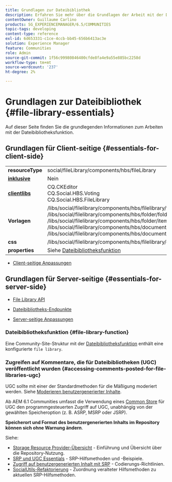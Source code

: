 ```yaml
---
title: Grundlagen zur Dateibibliothek
description: Erfahren Sie mehr über die Grundlagen der Arbeit mit der Dateibibliotheksfunktion in Adobe Experience Manager Communities.
contentOwner: Guillaume Carlino
products: SG_EXPERIENCEMANAGER/6.5/COMMUNITIES
topic-tags: developing
content-type: reference
exl-id: 6d653331-c1ce-4ccb-bb45-656b6413ac3e
solution: Experience Manager
feature: Communities
role: Admin
source-git-commit: 1f56c99980846400cfde8fa4e9a55e885bc2258d
workflow-type: tm+mt
source-wordcount: '237'
ht-degree: 2%

---
```


# Grundlagen zur Dateibibliothek {#file-library-essentials}

Auf dieser Seite finden Sie die grundlegenden Informationen zum Arbeiten mit der Dateibibliotheksfunktion.

## Grundlagen für Client-seitige {#essentials-for-client-side}

<table>
 <tbody>
  <tr>
   <td> <strong>resourceType</strong></td>
   <td>social/fileLibrary/components/hbs/fileLibrary</td>
  </tr>
  <tr>
   <td> <a href="scf.md#add-or-include-a-communities-component"><strong>inklusive</strong></a></td>
   <td>Nein</td>
  </tr>
  <tr>
   <td> <a href="clientlibs.md"><strong>clientlibs</strong></a></td>
   <td>CQ.CKEditor<br /> CQ.Social.HBS.Voting<br /> CQ.Social.HBS.FileLibrary</td>
  </tr>
  <tr>
   <td> <strong>Vorlagen</strong></td>
   <td> /libs/social/filelibrary/components/hbs/filelibrary/filelibrary.hbs<br /> /libs/social/filelibrary/components/hbs/folder/folder.hbs<br /> /libs/social/filelibrary/components/hbs/folder/item.hbs<br /> /libs/social/filelibrary/components/hbs/document/document.hbs<br /> /libs/social/filelibrary/components/hbs/document/item.hbs<br /> </td>
  </tr>
  <tr>
   <td> <strong>css</strong></td>
   <td> /libs/social/filelibrary/components/hbs/filelibrary/clientlibs/filelibrary.css</td>
  </tr>
  <tr>
   <td><strong> properties</strong></td>
   <td>Siehe <a href="file-library.md">Dateibibliotheksfunktion</a></td>
  </tr>
 </tbody>
</table>

* [Client-seitige Anpassungen](client-customize.md)

## Grundlagen für Server-seitige {#essentials-for-server-side}

* [File Library API](https://developer.adobe.com/experience-manager/reference-materials/6-5/javadoc/com/adobe/cq/social/filelibrary/client/api/package-summary.html)

* [Dateibibliotheks-Endpunkte](https://developer.adobe.com/experience-manager/reference-materials/6-5/javadoc/com/adobe/cq/social/filelibrary/client/endpoints/package-summary.html)

* [Server-seitige Anpassungen](server-customize.md)

### Dateibibliotheksfunktion {#file-library-function}

Eine Community-Site-Struktur mit der [Dateibibliotheksfunktion](functions.md#file-library-function) enthält eine konfigurierte `file library`.

### Zugreifen auf Kommentare, die für Dateibibliotheken (UGC) veröffentlicht wurden {#accessing-comments-posted-for-file-libraries-ugc}

UGC sollte mit einer der Standardmethoden für die Mäßigung moderiert werden.
Siehe [Moderieren benutzergenerierter Inhalte](moderate-ugc.md).

Ab AEM 6.1 Communities umfasst die Verwendung eines [Common Store](working-with-srp.md) für UGC den programmgesteuerten Zugriff auf UGC, unabhängig von der gewählten Speicheroption (z. B. ASRP, MSRP oder JSRP).

**Speicherort und Format des benutzergenerierten Inhalts im Repository können sich ohne Warnung ändern**.

Siehe:

* [Storage Resource Provider-Übersicht](srp.md) - Einführung und Übersicht über die Repository-Nutzung.
* [SRP und UGC Essentials](srp-and-ugc.md) - SRP-Hilfsmethoden und -Beispiele.
* [Zugriff auf benutzergenerierten Inhalt mit SRP](accessing-ugc-with-srp.md) - Codierungs-Richtlinien.
* [SocialUtils-Refaktorierung](socialutils.md) - Zuordnung veralteter Hilfsmethoden zu aktuellen SRP-Hilfsmethoden.
